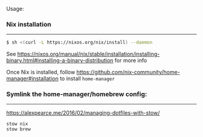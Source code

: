 Usage:

### Nix installation
---

```bash
$ sh <(curl -L https://nixos.org/nix/install) --daemon
```

See https://nixos.org/manual/nix/stable/installation/installing-binary.html#installing-a-binary-distribution for more info

Once Nix is installed, follow https://github.com/nix-community/home-manager#installation to install `home-manager`

### Symlink the home-manager/homebrew config:
---

https://alexpearce.me/2016/02/managing-dotfiles-with-stow/

```
stow nix
stow brew
```
